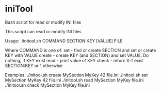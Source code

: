# iniTool
Bash script for read or modify INI files

This script can read or modify INI files

Usage: ./initool.sh COMMAND SECTION KEY [VALUE] FILE

Where COMMAND is one of:
  set    - find or create SECTION and set or create KEY with VALUE
  create - create KEY (and SECTION) and set VALUE. Do nothing, if KEY exist
  read   - print value of KEY
  check  - return 0 if exist SECTION:KEY or 1 otherwise
  
Examples:
	./initool.sh create MySection MyKey 42 file.ini
	./initool.sh set MySection MyKey 42 file.ini
	./initool.sh read MySection MyKey file.ini
	./initool.sh check MySection MyKey file.ini
